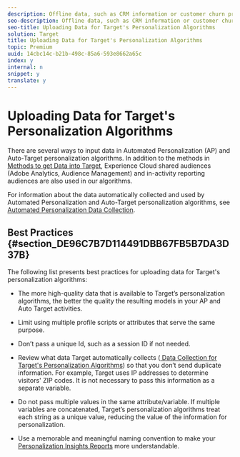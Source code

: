 ```yaml
---
description: Offline data, such as CRM information or customer churn propensity scores, can be incredibly valuable when building personalization models.
seo-description: Offline data, such as CRM information or customer churn propensity scores, can be incredibly valuable when building personalization models.
seo-title: Uploading Data for Target's Personalization Algorithms
solution: Target
title: Uploading Data for Target's Personalization Algorithms
topic: Premium
uuid: 14cbc14c-b21b-498c-85a6-593e8662a65c
index: y
internal: n
snippet: y
translate: y
---
```


# Uploading Data for Target's Personalization Algorithms

There are several ways to input data in Automated Personalization (AP) and Auto-Target personalization algorithms. In addition to the methods in [ Methods to get Data into Target](../../c_seting_up_target/c_implementing_target/c_methods-to-get-data-into-target.md#concept_0069C0EFB56C4700BB33F2F35C2B9B17), Experience Cloud shared audiences (Adobe Analytics, Audience Management) and in-activity reporting audiences are also used in our algorithms. 

For information about the data automatically collected and used by Automated Personalization and Auto-Target personalization algorithms, see [ Automated Personalization Data Collection](../../c_activities/t_automated_personalization/r_ap_data.md#reference_255BD3DE7AD04DC9B766E0BC78961058). 

## Best Practices {#section_DE96C7B7D114491DBB67FB5B7DA3D37B}

The following list presents best practices for uploading data for Target's personalization algorithms: 


* The more high-quality data that is available to Target’s personalization algorithms, the better the quality the resulting models in your AP and Auto Target activities. 

* Limit using multiple profile scripts or attributes that serve the same purpose. 

* Don’t pass a unique Id, such as a session ID if not needed. 

* Review what data Target automatically collects ([ Data Collection for Target's Personalization Algorithms](../../c_activities/t_automated_personalization/r_ap_data.md#reference_255BD3DE7AD04DC9B766E0BC78961058)) so that you don’t send duplicate information. For example, Target uses IP addresses to determine visitors' ZIP codes. It is not necessary to pass this information as a separate variable. 

* Do not pass multiple values in the same attribute/variable. If multiple variables are concatenated, Target’s personalization algorithms treat each string as a unique value, reducing the value of the information for personalization. 

* Use a memorable and meaningful naming convention to make your [ Personalization Insights Reports](../../c_reports/c_personalization-insights-reports.md#concept_A897070E1EDC403EB84CFB7A6ECAD767) more understandable. 


